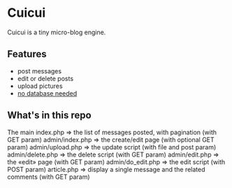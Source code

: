 # Cuicui

Cuicui is a tiny micro-blog engine.

## Features

- post messages
- edit or delete posts
- upload pictures
-  [no database needed](http://sebsauvage.net/wiki/doku.php?id=php:shaarli#why_not_use_a_real_database_files_are_slow)

## What's in this repo

The main index.php => the list of messages posted, with pagination (with GET param)
admin/index.php => the create/edit page (with optional GET param)
admin/upload.php => the update script (with file and post param)
admin/delete.php => the delete script (with GET param)
admin/edit.php => the «edit» page (with GET param)
admin/do_edit.php => the edit script (with POST param)
article.php => display a single message and the related comments (with GET param)
